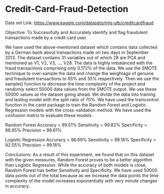 # Credit-Card-Fraud-Detection

Data set Link:  https://www.kaggle.com/datasets/mlg-ulb/creditcardfraud

Objective: To Successfully and Accurately identify and flag fraudulent transactions made by a credit card user.

We have used the above-mentioned dataset which contains data collected by a German bank about transactions made on two days in September 2013. 
The dataset contains 31 variables out of which 28 are PCA and mentioned as V1, V2, V3, …, V28. The data is highly imbalanced with the fraud transactions comprising 
only 0.172% of the data. We use the SMOTE technique to over-sample the data and change the weightage of genuine and fraudulent transactions to 65% and 35% respectively.
Then we use the sample() function to decrease the time complexity of the project and randomly select 50000 data values from the SMOTE output. 
We use these 50000 values as the dataset going ahead. We divide the data into training and testing model with the split ratio of 70%. 
We have used the traincontrol function in the caret package to train the Random Forest and Logistic Regression models with the cross-validation method. 
We have used the confusion matrix to evaluate these models.



Random Forest
Accuracy = 99.51%
Sensitivity = 99.82%
Specificity = 98.95%
Precision = 99.81%

Logistic Regression
Accuracy = 96.69%
Sensitivity = 99.18%
Specificity = 92.05%
Precision = 99.18%

Conclusions:  As a result of this experiment, we found that on this dataset with the given 
measures, Random Forest proves to be a better algorithm than Logistic Regression. While the accuracy of both models is close, Random Forest has better Sensitivity and Specificity.
We have used 50000 data points out of the total because as we increase the data points the time complexity of the model increases exponentially with very minute changes in accuracy.
